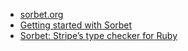 - [sorbet.org](https://sorbet.org)
- [Getting started with Sorbet](https://sorbet.org/docs/overview)
- [Sorbet: Stripe’s type checker for Ruby](https://stripe.com/blog/sorbet-stripes-type-checker-for-ruby)